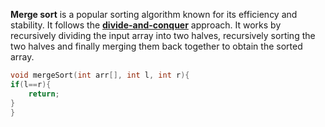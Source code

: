 ****Merge sort**** is a popular sorting algorithm known for its efficiency and stability. It follows the [****divide-and-conquer****](https://www.geeksforgeeks.org/introduction-to-divide-and-conquer-algorithm-data-structure-and-algorithm-tutorials/) approach. It works by recursively dividing the input array into two halves, recursively sorting the two halves and finally merging them back together to obtain the sorted array.
```c
void mergeSort(int arr[], int l, int r){
if(l==r){
	return;
}
}
```
